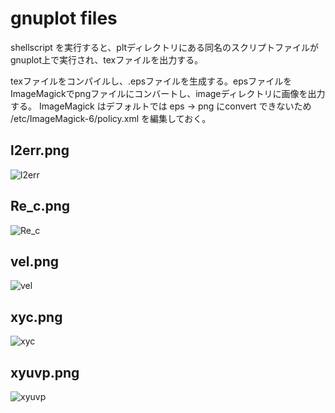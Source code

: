 # gnuplot files


shellscript を実行すると、pltディレクトリにある同名のスクリプトファイルがgnuplot上で実行され、texファイルを出力する。

texファイルをコンパイルし、.epsファイルを生成する。epsファイルをImageMagickでpngファイルにコンバートし、imageディレクトリに画像を出力する。
ImageMagick はデフォルトでは eps → png にconvert できないため /etc/ImageMagick-6/policy.xml を編集しておく。

## l2err.png
![l2err](https://user-images.githubusercontent.com/102783602/193715321-4945f7f0-7d40-4b38-99a0-393a5dd9dca4.png)

## Re_c.png
![Re_c](https://user-images.githubusercontent.com/102783602/193715332-11485647-939c-436d-bae8-269503662a74.png)

## vel.png
![vel](https://user-images.githubusercontent.com/102783602/193715338-9741ef69-4467-454d-830c-023ac4e08375.png)

## xyc.png
![xyc](https://user-images.githubusercontent.com/102783602/193715345-607877d9-c99c-4f6c-8124-436d01a09df3.png)

## xyuvp.png
![xyuvp](https://user-images.githubusercontent.com/102783602/193715351-34858e42-4a13-4e8a-b7fa-2ee4ba142cc8.png)
